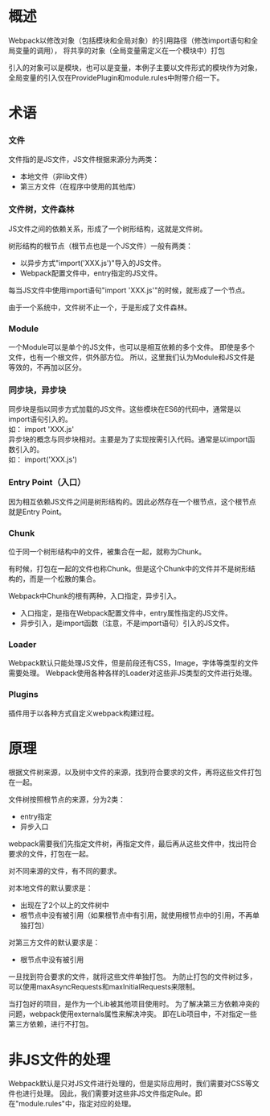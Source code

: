 # 概述
Webpack以修改对象（包括模块和全局对象）的引用路径（修改import语句和全局变量的调用），
将共享的对象（全局变量需定义在一个模块中）打包

引入的对象可以是模块，也可以是变量，本例子主要以文件形式的模块作为对象，
全局变量的引入仅在ProvidePlugin和module.rules中附带介绍一下。

# 术语

### 文件
文件指的是JS文件，JS文件根据来源分为两类：
- 本地文件（非lib文件）
- 第三方文件（在程序中使用的其他库）

### 文件树，文件森林
JS文件之间的依赖关系，形成了一个树形结构，这就是文件树。

树形结构的根节点（根节点也是一个JS文件）一般有两类：
- 以异步方式"import('XXX.js')"导入的JS文件。
- Webpack配置文件中，entry指定的JS文件。

每当JS文件中使用import语句"import 'XXX.js'"的时候，就形成了一个节点。

由于一个系统中，文件树不止一个，于是形成了文件森林。

### Module
一个Module可以是单个的JS文件，也可以是相互依赖的多个文件。
即使是多个文件，也有一个根文件，供外部方位。
所以，这里我们认为Module和JS文件是等效的，不再加以区分。

### 同步块，异步块
同步块是指以同步方式加载的JS文件。这些模块在ES6的代码中，通常是以import语句引入的。<br>
如： import 'XXX.js'<br>
异步块的概念与同步块相对。主要是为了实现按需引入代码。通常是以import函数引入的。<br>
如： import('XXX.js')

### Entry Point（入口）
因为相互依赖JS文件之间是树形结构的。因此必然存在一个根节点，这个根节点就是Entry Point。

### Chunk
位于同一个树形结构中的文件，被集合在一起，就称为Chunk。

有时候，打包在一起的文件也称Chunk。但是这个Chunk中的文件并不是树形结构的，而是一个松散的集合。

Webpack中Chunk的根有两种，入口指定，异步引入。
- 入口指定，是指在Webpack配置文件中，entry属性指定的JS文件。
- 异步引入，是import函数（注意，不是import语句）引入的JS文件。

### Loader
Webpack默认只能处理JS文件，但是前段还有CSS，Image，字体等类型的文件需要处理。
Webpack使用各种各样的Loader对这些非JS类型的文件进行处理。

### Plugins
插件用于以各种方式自定义webpack构建过程。

# 原理
根据文件树来源，以及树中文件的来源，找到符合要求的文件，再将这些文件打包在一起。

文件树按照根节点的来源，分为2类：
- entry指定
- 异步入口

webpack需要我们先指定文件树，再指定文件，最后再从这些文件中，找出符合要求的文件，打包在一起。

对不同来源的文件，有不同的要求。

对本地文件的默认要求是：
- 出现在了2个以上的文件树中
- 根节点中没有被引用（如果根节点中有引用，就使用根节点中的引用，不再单独打包）

对第三方文件的默认要求是：
- 根节点中没有被引用

一旦找到符合要求的文件，就将这些文件单独打包。
为防止打包的文件树过多，可以使用maxAsyncRequests和maxInitialRequests来限制。

当打包好的项目，是作为一个Lib被其他项目使用时。
为了解决第三方依赖冲突的问题，webpack使用externals属性来解决冲突。
即在Lib项目中，不对指定一些第三方依赖，进行不打包。

# 非JS文件的处理

Webpack默认是只对JS文件进行处理的，但是实际应用时，我们需要对CSS等文件也进行处理。
因此，我们需要对这些非JS文件指定Rule。即在"module.rules"中，指定对应的处理。


